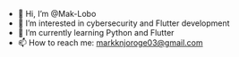 - 👋 Hi, I’m @Mak-Lobo
- 👀 I’m interested in cybersecurity and Flutter development
- 🌱 I’m currently learning Python and Flutter
- 📫 How to reach me: markknjoroge03@gmail.com


<!---
Mak-Lobo/Mak-Lobo is a ✨ special ✨ repository because its `README.md` (this file) appears on your GitHub profile.
You can click the Preview link to take a look at your changes.
--->
